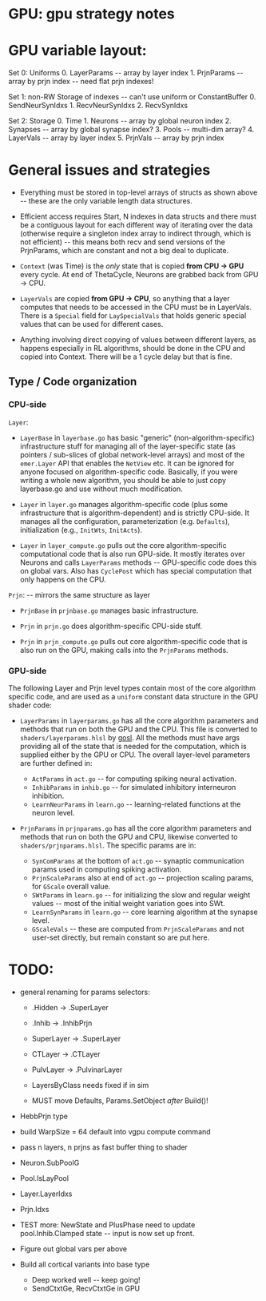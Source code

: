 # GPU: gpu strategy notes

# GPU variable layout:

Set 0:  Uniforms
    0. LayerParams -- array by layer index
    1. PrjnParams -- array by prjn index -- need flat prjn indexes!

Set 1:  non-RW Storage of indexes -- can't use uniform or ConstantBuffer
    0. SendNeurSynIdxs
    1. RecvNeurSynIdxs
    2. RecvSynIdxs
    
Set 2:  Storage
    0. Time
    1. Neurons -- array by global neuron index
    2. Synapses -- array by global synapse index?
    3. Pools -- multi-dim array?
    4. LayerVals -- array by layer index
    5. PrjnVals -- array by prjn index


# General issues and strategies

* Everything must be stored in top-level arrays of structs as shown above -- these are the only variable length data structures.

* Efficient access requires Start, N indexes in data structs and there must be a contiguous layout for each different way of iterating over the data (otherwise require a singleton index array to indirect through, which is not efficient) -- this means both recv and send versions of the PrjnParams, which are constant and not a big deal to duplicate.

* `Context` (was Time) is the *only* state that is copied **from CPU -> GPU** every cycle.  At end of ThetaCycle, Neurons are grabbed back from GPU -> CPU.

* `LayerVals` are copied **from GPU -> CPU**, so anything that a layer computes that needs to be accessed in the CPU must be in LayerVals.  There is a `Special` field for `LaySpecialVals` that holds generic special values that can be used for different cases.

* Anything involving direct copying of values between different layers, as happens especially in RL algorithms, should be done in the CPU and copied into Context.  There will be a 1 cycle delay but that is fine.

## Type / Code organization

### CPU-side

`Layer`:

* `LayerBase` in `layerbase.go` has basic "generic" (non-algorithm-specific) infrastructure stuff for managing all of the layer-specific state (as pointers / sub-slices of global network-level arrays) and most of the `emer.Layer` API that enables the `NetView` etc.  It can be ignored for anyone focused on algorithm-specific code.  Basically, if you were writing a whole new algorithm, you should be able to just copy layerbase.go and use without much modification.

* `Layer` in `layer.go` manages algorithm-specific code (plus some infrastructure that is algorithm-dependent) and is strictly CPU-side.  It manages all the configuration, parameterization (e.g. `Defaults`), initialization (e.g., `InitWts`, `InitActs`).

* `Layer` in `layer_compute.go` pulls out the core algorithm-specific computational code that is also run GPU-side.  It mostly iterates over Neurons and calls `LayerParams` methods -- GPU-specific code does this on global vars. Also has `CyclePost` which has special computation that only happens on the CPU.

`Prjn`: -- mirrors the same structure as layer

* `PrjnBase` in `prjnbase.go` manages basic infrastructure.

* `Prjn` in `prjn.go` does algorithm-specific CPU-side stuff.

* `Prjn` in `prjn_compute.go` pulls out core algorithm-specific code that is also run on the GPU, making calls into the `PrjnParams` methods.

### GPU-side 

The following Layer and Prjn level types contain most of the core algorithm specific code, and are used as a `uniform` constant data structure in the GPU shader code:

* `LayerParams` in `layerparams.go` has all the core algorithm parameters and methods that run on both the GPU and the CPU.  This file is converted to `shaders/layerparams.hlsl` by [gosl](https://github.com/goki/gosl).  All the methods must have args providing all of the state that is needed for the computation, which is supplied either by the GPU or CPU.  The overall layer-level parameters are further defined in:
    + `ActParams` in `act.go` -- for computing spiking neural activation.
    + `InhibParams` in `inhib.go` -- for simulated inhibitory interneuron inhibition.
    + `LearnNeurParams` in `learn.go` -- learning-related functions at the neuron level.

* `PrjnParams` in `prjnparams.go` has all the core algorithm parameters and methods that run on both the GPU and CPU, likewise converted to `shaders/prjnparams.hlsl`.  The specific params are in:
    + `SynComParams` at the bottom of `act.go` -- synaptic communication params used in computing spiking activation.
    + `PrjnScaleParams` also at end of `act.go` -- projection scaling params, for `GScale` overall value.
    + `SWtParams` in `learn.go` -- for initializing the slow and regular weight values -- most of the initial weight variation goes into SWt.
    + `LearnSynParams` in `learn.go` -- core learning algorithm at the synapse level.
    + `GScaleVals` -- these are computed from `PrjnScaleParams` and not user-set directly, but remain constant so are put here.
    
# TODO:

* general renaming for params selectors:
    * .Hidden -> .SuperLayer
    * .Inhib -> .InhibPrjn
    * SuperLayer -> .SuperLayer
    * CTLayer -> .CTLayer
    * PulvLayer -> .PulvinarLayer

    * LayersByClass needs fixed if in sim
    * MUST move Defaults, Params.SetObject *after* Build()!
    
* HebbPrjn type
    
* build WarpSize = 64 default into vgpu compute command

* pass n layers, n prjns as fast buffer thing to shader

* Neuron.SubPoolG
* Pool.IsLayPool
* Layer.LayerIdxs
* Prjn.Idxs

* TEST more: NewState and PlusPhase need to update pool.Inhib.Clamped state -- input is now set up front.

* Figure out global vars per above

* Build all cortical variants into base type
    + Deep worked well -- keep going!
    + SendCtxtGe, RecvCtxtGe in GPU

